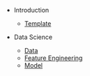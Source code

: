 - Introduction

  - [Template](/README.md)

- Data Science

  - [Data](data_science/data.md)
  - [Feature Engineering](data_science/features.md)
  - [Model](data_science/model.md)
